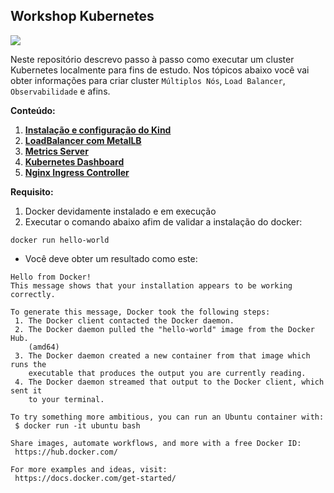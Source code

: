 ## Workshop Kubernetes


![](https://avatars.githubusercontent.com/u/13629408?s=200&v=4)

Neste repositório descrevo passo à passo como executar um cluster Kubernetes localmente para fins de estudo. Nos tópicos abaixo você vai obter informações para criar cluster `Múltiplos Nós`, `Load Balancer`, `Observabilidade` e afins.

**Conteúdo:**

01. [**Instalação e configuração do Kind**](Content/kind/README.md)
02. [**LoadBalancer com MetalLB**](Content/metallb/README.md)
03. [**Metrics Server**](Content/metrics-server/README.md)
04. [**Kubernetes Dashboard**](Content/dashboard/README.md)
05. [**Nginx Ingress Controller**](Content/nginx-ingress-controller/README.md)

**Requisito:**

01. Docker devidamente instalado e em execução
02. Executar o comando abaixo afim de validar a instalação do docker:

```
docker run hello-world
```

* Você deve obter um resultado como este:

```
Hello from Docker!
This message shows that your installation appears to be working correctly.

To generate this message, Docker took the following steps:
 1. The Docker client contacted the Docker daemon.
 2. The Docker daemon pulled the "hello-world" image from the Docker Hub.
    (amd64)
 3. The Docker daemon created a new container from that image which runs the
    executable that produces the output you are currently reading.
 4. The Docker daemon streamed that output to the Docker client, which sent it
    to your terminal.

To try something more ambitious, you can run an Ubuntu container with:
 $ docker run -it ubuntu bash

Share images, automate workflows, and more with a free Docker ID:
 https://hub.docker.com/

For more examples and ideas, visit:
 https://docs.docker.com/get-started/
```
